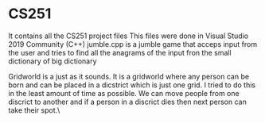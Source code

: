 # CS251
It contains all the CS251 project files
This files were done in Visual Studio 2019 Community (C++)
jumble.cpp is a  jumble game that acceps input from the user and tries to find all the anagrams of the input fron the small dictionary of big dictionary

Gridworld is a just as it sounds.
It is a gridworld where any person can be born and can be placed in a dicstrict which is just one grid. I tried to do this in the least amount of time as possible.
We can move people from one discrict to another and if a person in a discrict dies then next person can take their spot.\


